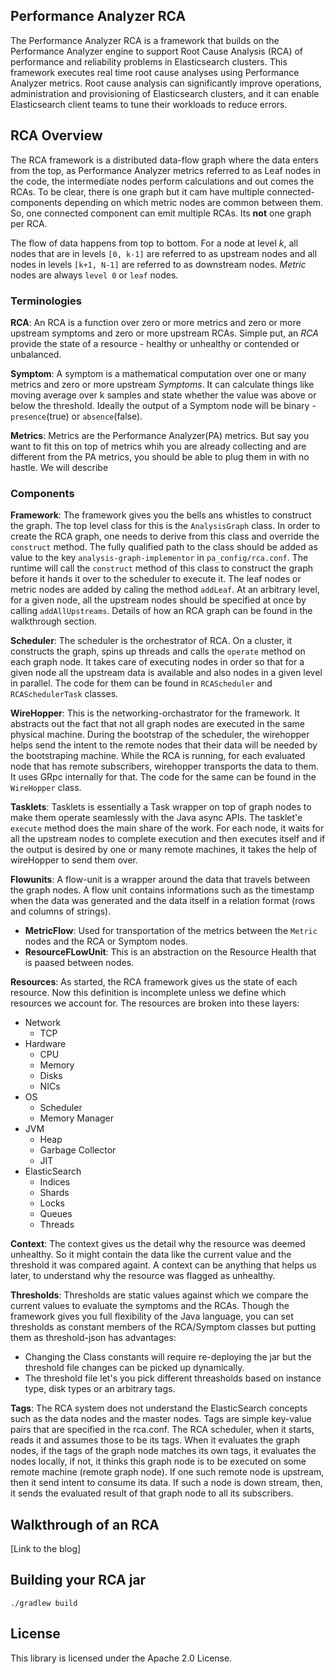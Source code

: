 ## Performance Analyzer RCA

The Performance Analyzer RCA is a framework that builds on the Performance Analyzer engine to
support Root Cause Analysis (RCA) of performance and reliability problems in Elasticsearch
clusters. This framework executes real time root cause analyses using Performance Analyzer
metrics. Root cause analysis can significantly improve operations, administration and
provisioning of Elasticsearch clusters, and it can enable Elasticsearch client teams to tune
their workloads to reduce errors.

## RCA Overview
The RCA framework is a distributed data-flow graph where the data enters from the top, as
Performance Analyzer metrics referred to as Leaf nodes in the code, the intermediate nodes
perform calculations and out comes the RCAs. To be clear, there is one graph but it cam have
multiple connected-components depending on which metric nodes are common between them. So, one
connected component can emit multiple RCAs. Its **not** one graph per RCA.

The flow of data happens from top to bottom. For a node at level _k_, all nodes that are in levels
`[0, k-1]` are referred to as upstream nodes and all nodes in levels `[k+1, N-1]` are referred to as
 downstream nodes. _Metric_ nodes are always `level 0` or `leaf` nodes.

### Terminologies


__RCA__: An RCA is a function over zero or more metrics and zero or more upstream symptoms and zero
or more upstream RCAs. Simple put, an _RCA_ provide the state of a resource - healthy or unhealthy
or contended or unbalanced.

__Symptom__: A symptom is a mathematical computation over one or many metrics and zero or more
upstream _Symptoms_. It can calculate things like moving average over k samples and state whether
the value was above or below the threshold. Ideally the output of a Symptom node will be binary -
`presence`(true) or `absence`(false).

__Metrics__: Metrics are the Performance Analyzer(PA) metrics. But say you want to fit this on top
of metrics whih you are already collecting and are different from the  PA metrics, you should be
able to plug them in with no hastle. We will describe

### Components

__Framework__: The framework gives you the bells ans whistles to construct the graph. The top level
class for this is the `AnalysisGraph` class. In order to create the RCA graph, one needs to derive
from this class and override the `construct` method. The fully qualified path to the class should be
added as value to the key `analysis-graph-implementor` in `pa_config/rca.conf`. The runtime will
call the `construct` method of this class to construct the graph before it hands it over to the
scheduler to execute it. The leaf nodes or metric nodes are added by caling the method `addLeaf`.
At an arbitrary level, for a given node, all the upstream nodes should be specified at once by
calling `addAllUpstreams`. Details of how an RCA graph can be found in the walkthrough section.

__Scheduler__: The scheduler is the orchestrator of RCA. On a cluster, it constructs the graph,
spins up threads and calls the `operate` method on each graph node. It takes care of executing nodes
in order so that for a given node all the upstream data is available and also nodes in a given level
in parallel. The code for them can be found in `RCAScheduler` and `RCASchedulerTask` classes. 

__WireHopper__: This is the networking-orchastrator for the framework. It abstracts out the fact
that not all graph nodes are executed in the same physical machine. During the bootstrap of the
scheduler, the wirehopper helps send the intent to the remote nodes that their data will be needed
by the bootstraping machine. While the RCA is running, for each evaluated node that has remote
subscribers, wirehopper transports the data to them. It uses GRpc internally for that. The code for
the same can be found in the `WireHopper` class.

__Tasklets__: Tasklets is essentially a Task wrapper on top of graph nodes to make them operate
seamlessly with the Java async APIs. The tasklet'e `execute` method does the main share of the work.
For each node, it waits for all the upstream nodes to complete execution and then executes itself
and if the output is desired by one or many remote machines, it takes the help of wireHopper to send
them over.

__Flowunits__: A flow-unit is a wrapper around the data that travels between the graph nodes. A flow
unit contains informations such as the timestamp when the data was generated and the data itself in
a relation format (rows and columns of strings).

- __MetricFlow__: Used for transportation of the metrics between the `Metric` nodes and the RCA or
Symptom nodes.
- __ResourceFLowUnit__: This is an abstraction on the Resource Health that is paased between nodes.

__Resources__: As started, the RCA framework gives us the state of each resource. Now this
definition is incomplete unless we define which resources we account for. The resources are broken
into these layers:

- Network
	- TCP
- Hardware
	- CPU
	- Memory
	- Disks
	- NICs
- OS
	- Scheduler
	- Memory Manager
- JVM
	- Heap
	- Garbage Collector
	- JIT
- ElasticSearch
	- Indices
	- Shards
	- Locks
	- Queues
	- Threads

__Context__: The context gives us the detail why the resource was deemed unhealthy. So it might
contain the data like the current value and the threshold it was compared againt. A context can be
anything that helps us later, to understand why the resource was flagged as unhealthy.

__Thresholds__: Thresholds are static values against which we compare the current values to evaluate
the symptoms and the RCAs. Though the framework gives you full flexibility of the Java language, you
can set thresholds as constant members of the RCA/Symptom classes but putting them as threshold-json
has advantages: 

-  Changing the Class constants will require re-deploying the jar but the threshold file changes can
be picked up dynamically.
-  The threshold file let's you pick different threasholds based on instance type, disk types or an
arbitrary tags.

__Tags__: The RCA system does not understand the ElasticSearch concepts such as the data nodes and
the master nodes. Tags are simple key-value pairs that are specified in the rca.conf. The RCA
scheduler, when it starts, reads it and assumes those to be its tags. When it evaluates the graph
nodes, if the tags of the graph node matches its own tags, it evaluates the nodes locally, if not,
it thinks this graph node is to be executed on some remote machine (remote graph node). If one such
remote node is upstream, then it send intent to consume its data. If such a node is down stream,
then, it sends the evaluated result of that graph node to all its subscribers. 


## Walkthrough of an RCA

[Link to the blog]


## Building your RCA jar

`./gradlew build`


## License

This library is licensed under the Apache 2.0 License.
